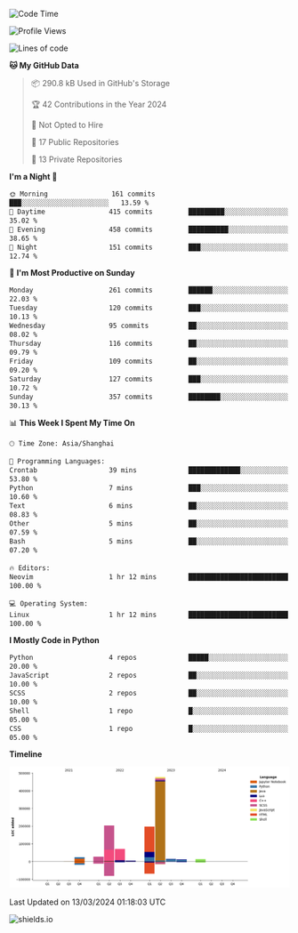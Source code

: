 <!--START_SECTION:waka-->
![Code Time](http://img.shields.io/badge/Code%20Time-380%20hrs%208%20mins-blue)

![Profile Views](http://img.shields.io/badge/Profile%20Views-0-blue)

![Lines of code](https://img.shields.io/badge/From%20Hello%20World%20I%27ve%20Written-1.1%20million%20lines%20of%20code-blue)

**🐱 My GitHub Data** 

> 📦 290.8 kB Used in GitHub's Storage 
 > 
> 🏆 42 Contributions in the Year 2024
 > 
> 🚫 Not Opted to Hire
 > 
> 📜 17 Public Repositories 
 > 
> 🔑 13 Private Repositories 
 > 
**I'm a Night 🦉** 

```text
🌞 Morning                161 commits         ███░░░░░░░░░░░░░░░░░░░░░░   13.59 % 
🌆 Daytime                415 commits         █████████░░░░░░░░░░░░░░░░   35.02 % 
🌃 Evening                458 commits         ██████████░░░░░░░░░░░░░░░   38.65 % 
🌙 Night                  151 commits         ███░░░░░░░░░░░░░░░░░░░░░░   12.74 % 
```
📅 **I'm Most Productive on Sunday** 

```text
Monday                   261 commits         ██████░░░░░░░░░░░░░░░░░░░   22.03 % 
Tuesday                  120 commits         ███░░░░░░░░░░░░░░░░░░░░░░   10.13 % 
Wednesday                95 commits          ██░░░░░░░░░░░░░░░░░░░░░░░   08.02 % 
Thursday                 116 commits         ██░░░░░░░░░░░░░░░░░░░░░░░   09.79 % 
Friday                   109 commits         ██░░░░░░░░░░░░░░░░░░░░░░░   09.20 % 
Saturday                 127 commits         ███░░░░░░░░░░░░░░░░░░░░░░   10.72 % 
Sunday                   357 commits         ████████░░░░░░░░░░░░░░░░░   30.13 % 
```


📊 **This Week I Spent My Time On** 

```text
🕑︎ Time Zone: Asia/Shanghai

💬 Programming Languages: 
Crontab                  39 mins             █████████████░░░░░░░░░░░░   53.80 % 
Python                   7 mins              ███░░░░░░░░░░░░░░░░░░░░░░   10.60 % 
Text                     6 mins              ██░░░░░░░░░░░░░░░░░░░░░░░   08.83 % 
Other                    5 mins              ██░░░░░░░░░░░░░░░░░░░░░░░   07.59 % 
Bash                     5 mins              ██░░░░░░░░░░░░░░░░░░░░░░░   07.20 % 

🔥 Editors: 
Neovim                   1 hr 12 mins        █████████████████████████   100.00 % 

💻 Operating System: 
Linux                    1 hr 12 mins        █████████████████████████   100.00 % 
```

**I Mostly Code in Python** 

```text
Python                   4 repos             █████░░░░░░░░░░░░░░░░░░░░   20.00 % 
JavaScript               2 repos             ██░░░░░░░░░░░░░░░░░░░░░░░   10.00 % 
SCSS                     2 repos             ██░░░░░░░░░░░░░░░░░░░░░░░   10.00 % 
Shell                    1 repo              █░░░░░░░░░░░░░░░░░░░░░░░░   05.00 % 
CSS                      1 repo              █░░░░░░░░░░░░░░░░░░░░░░░░   05.00 % 
```



**Timeline**

![Lines of Code chart](https://raw.githubusercontent.com/kopp4/kopp4/main/assets/bar_graph.png)


 Last Updated on 13/03/2024 01:18:03 UTC
<!--END_SECTION:waka-->
![shields.io](https://img.shields.io/github/commit-activity/w/kopp4/kopp4?color=g&label=abusing%20bot&style=flat-square)
